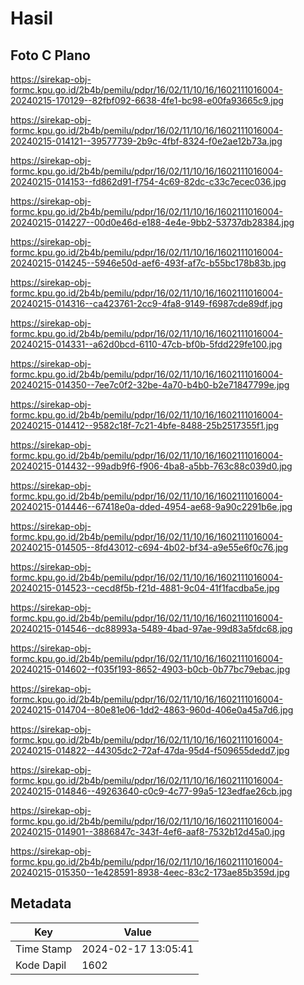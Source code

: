 # Hasil

## Foto C Plano

https://sirekap-obj-formc.kpu.go.id/2b4b/pemilu/pdpr/16/02/11/10/16/1602111016004-20240215-170129--82fbf092-6638-4fe1-bc98-e00fa93665c9.jpg

https://sirekap-obj-formc.kpu.go.id/2b4b/pemilu/pdpr/16/02/11/10/16/1602111016004-20240215-014121--39577739-2b9c-4fbf-8324-f0e2ae12b73a.jpg

https://sirekap-obj-formc.kpu.go.id/2b4b/pemilu/pdpr/16/02/11/10/16/1602111016004-20240215-014153--fd862d91-f754-4c69-82dc-c33c7ecec036.jpg

https://sirekap-obj-formc.kpu.go.id/2b4b/pemilu/pdpr/16/02/11/10/16/1602111016004-20240215-014227--00d0e46d-e188-4e4e-9bb2-53737db28384.jpg

https://sirekap-obj-formc.kpu.go.id/2b4b/pemilu/pdpr/16/02/11/10/16/1602111016004-20240215-014245--5946e50d-aef6-493f-af7c-b55bc178b83b.jpg

https://sirekap-obj-formc.kpu.go.id/2b4b/pemilu/pdpr/16/02/11/10/16/1602111016004-20240215-014316--ca423761-2cc9-4fa8-9149-f6987cde89df.jpg

https://sirekap-obj-formc.kpu.go.id/2b4b/pemilu/pdpr/16/02/11/10/16/1602111016004-20240215-014331--a62d0bcd-6110-47cb-bf0b-5fdd229fe100.jpg

https://sirekap-obj-formc.kpu.go.id/2b4b/pemilu/pdpr/16/02/11/10/16/1602111016004-20240215-014350--7ee7c0f2-32be-4a70-b4b0-b2e71847799e.jpg

https://sirekap-obj-formc.kpu.go.id/2b4b/pemilu/pdpr/16/02/11/10/16/1602111016004-20240215-014412--9582c18f-7c21-4bfe-8488-25b2517355f1.jpg

https://sirekap-obj-formc.kpu.go.id/2b4b/pemilu/pdpr/16/02/11/10/16/1602111016004-20240215-014432--99adb9f6-f906-4ba8-a5bb-763c88c039d0.jpg

https://sirekap-obj-formc.kpu.go.id/2b4b/pemilu/pdpr/16/02/11/10/16/1602111016004-20240215-014446--67418e0a-dded-4954-ae68-9a90c2291b6e.jpg

https://sirekap-obj-formc.kpu.go.id/2b4b/pemilu/pdpr/16/02/11/10/16/1602111016004-20240215-014505--8fd43012-c694-4b02-bf34-a9e55e6f0c76.jpg

https://sirekap-obj-formc.kpu.go.id/2b4b/pemilu/pdpr/16/02/11/10/16/1602111016004-20240215-014523--cecd8f5b-f21d-4881-9c04-41f1facdba5e.jpg

https://sirekap-obj-formc.kpu.go.id/2b4b/pemilu/pdpr/16/02/11/10/16/1602111016004-20240215-014546--dc88993a-5489-4bad-97ae-99d83a5fdc68.jpg

https://sirekap-obj-formc.kpu.go.id/2b4b/pemilu/pdpr/16/02/11/10/16/1602111016004-20240215-014602--f035f193-8652-4903-b0cb-0b77bc79ebac.jpg

https://sirekap-obj-formc.kpu.go.id/2b4b/pemilu/pdpr/16/02/11/10/16/1602111016004-20240215-014704--80e81e06-1dd2-4863-960d-406e0a45a7d6.jpg

https://sirekap-obj-formc.kpu.go.id/2b4b/pemilu/pdpr/16/02/11/10/16/1602111016004-20240215-014822--44305dc2-72af-47da-95d4-f509655dedd7.jpg

https://sirekap-obj-formc.kpu.go.id/2b4b/pemilu/pdpr/16/02/11/10/16/1602111016004-20240215-014846--49263640-c0c9-4c77-99a5-123edfae26cb.jpg

https://sirekap-obj-formc.kpu.go.id/2b4b/pemilu/pdpr/16/02/11/10/16/1602111016004-20240215-014901--3886847c-343f-4ef6-aaf8-7532b12d45a0.jpg

https://sirekap-obj-formc.kpu.go.id/2b4b/pemilu/pdpr/16/02/11/10/16/1602111016004-20240215-015350--1e428591-8938-4eec-83c2-173ae85b359d.jpg


## Metadata

| Key        | Value               |
| ---------- | ------------------- |
| Time Stamp | 2024-02-17 13:05:41 |
| Kode Dapil | 1602                |




